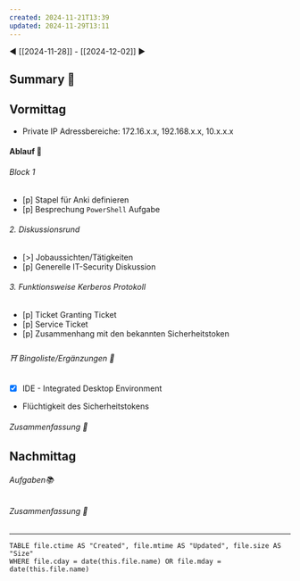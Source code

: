```yaml
---
created: 2024-11-21T13:39
updated: 2024-11-29T13:11
---
```

◀ [[2024-11-28]] - [[2024-12-02]] ▶
## Summary 🎃

## Vormittag
* Private IP Adressbereiche: 172.16.x.x, 192.168.x.x, 10.x.x.x
#### Ablauf 🧭
###### Block 1
* [p] Stapel für Anki definieren
* [p] Besprechung `PowerShell` Aufgabe
###### 2. Diskussionsrund
* [>] Jobaussichten/Tätigkeiten
* [p] Generelle IT-Security Diskussion
###### 3. Funktionsweise Kerberos Protokoll
* [p] Ticket Granting Ticket
* [p] Service Ticket
* [p] Zusammenhang mit den bekannten Sicherheitstoken
###### ⛩ Bingoliste/Ergänzungen 🐾
* [x] IDE - Integrated Desktop Environment
* Flüchtigkeit des Sicherheitstokens
###### Zusammenfassung 🎃

## Nachmittag
###### Aufgaben📚
###### Zusammenfassung 🎃

---
```dataview
TABLE file.ctime AS "Created", file.mtime AS "Updated", file.size AS "Size" 
WHERE file.cday = date(this.file.name) OR file.mday = date(this.file.name) 
```
